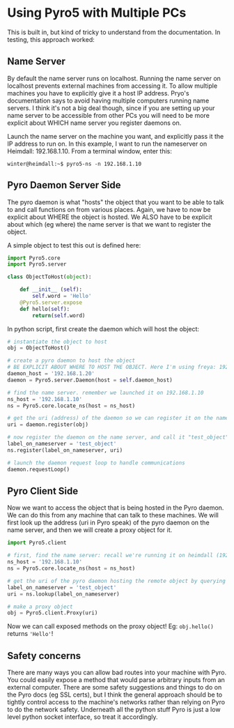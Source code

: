 # Using Pyro5 with Multiple PCs
This is built in, but kind of tricky to understand from the documentation. In testing, this approach worked:

## Name Server
By default the name server runs on localhost. Running the name server on localhost prevents external machines from accessing it. To allow multiple machines you have to explicitly give it a host IP address. Pryo's documentation says to avoid having multiple computers running name servers. I think it's not a big deal though, since if you are setting up your name server to be accessible from other PCs you will need to be more explicit about WHICH name server you register daemons on.

Launch the name server on the machine you want, and explicitly pass it the IP address to run on. In this example, I want to run the nameserver on Heimdall: 192.168.1.10. From a terminal window, enter this:
```console
winter@heimdall:~$ pyro5-ns -n 192.168.1.10
```

## Pyro Daemon Server Side
The pyro daemon is what "hosts" the object that you want to be able to talk to and call functions on from various places. Again, we have to now be explicit about WHERE the object is hosted. We ALSO have to be explicit about which (eg where) the name server is that we want to register the object.

A simple object to test this out is defined here:
```python
import Pyro5.core
import Pyro5.server

class ObjectToHost(object):

    def __init__ (self):
        self.word = 'Hello'
    @Pyro5.server.expose
    def hello(self):
        return(self.word)
```



In python script, first create the daemon which will host the object:

```python
# instantiate the object to host
obj = ObjectToHost()

# create a pyro daemon to host the object
# BE EXPLICIT ABOUT WHERE TO HOST THE OBJECT. Here I'm using freya: 192.168.1.20
daemon_host = '192.168.1.20'
daemon = Pyro5.server.Daemon(host = self.daemon_host)

# find the name server. remember we launched it on 192.168.1.10
ns_host = '192.168.1.10'
ns = Pyro5.core.locate_ns(host = ns_host)

# get the uri (address) of the daemon so we can register it on the name server
uri = daemon.register(obj)

# now register the daemon on the name server, and call it "test_object" on the name server
label_on_nameserver = 'test_object'
ns.register(label_on_nameserver, uri)

# launch the daemon request loop to handle communications
daemon.requestLoop()
```

## Pyro Client Side
Now we want to access the object that is being hosted in the Pyro daemon. We can do this from any machine that can talk to these machines. We will first look up the address (uri in Pyro speak) of the pyro daemon on the name server, and then we will create a proxy object for it. 

```python
import Pyro5.client

# first, find the name server: recall we're running it on heimdall (192.168.1.10)
ns_host = '192.168.1.10'
ns = Pyro5.core.locate_ns(host = ns_host)

# get the uri of the pyro daemon hosting the remote object by querying the name server
label_on_nameserver = 'test_object'
uri = ns.lookup(label_on_nameserver)

# make a proxy object
obj = Pyro5.client.Proxy(uri)
```
Now we can call exposed methods on the proxy object! Eg: `obj.hello()` returns `'Hello'`!

## Safety concerns
There are many ways you can allow bad routes into your machine with Pyro. You could easily expose a method that would parse arbitrary inputs from an external computer. There are some safety suggestions and things to do on the Pyro docs (eg SSL certs), but I think the general approach should be to tightly control access to the machine's networks rather than relying on Pyro to do the network safety. Underneath all the python stuff Pyro is just a low level python socket interface, so treat it accordingly.
